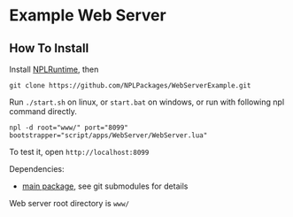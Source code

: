# Example Web Server

## How To Install 
Install [NPLRuntime](https://github.com/LiXizhi/NPLRuntime/wiki), then

```
git clone https://github.com/NPLPackages/WebServerExample.git
```

Run `./start.sh` on linux, or `start.bat` on windows, 
or run with following npl command directly.  
```
npl -d root="www/" port="8099" bootstrapper="script/apps/WebServer/WebServer.lua"
```

To test it, open `http://localhost:8099`

Dependencies: 
  - [main package](https://github.com/NPLPackages/main), see git submodules for details

Web server root directory is `www/` 

